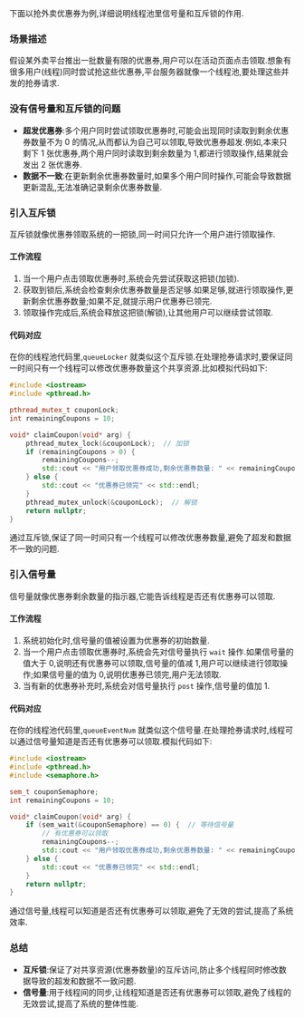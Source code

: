 下面以抢外卖优惠券为例,详细说明线程池里信号量和互斥锁的作用.

### 场景描述
假设某外卖平台推出一批数量有限的优惠券,用户可以在活动页面点击领取.想象有很多用户(线程)同时尝试抢这些优惠券,平台服务器就像一个线程池,要处理这些并发的抢券请求.

### 没有信号量和互斥锁的问题
- **超发优惠券**:多个用户同时尝试领取优惠券时,可能会出现同时读取到剩余优惠券数量不为 0 的情况,从而都认为自己可以领取,导致优惠券超发.例如,本来只剩下 1 张优惠券,两个用户同时读取到剩余数量为 1,都进行领取操作,结果就会发出 2 张优惠券.
- **数据不一致**:在更新剩余优惠券数量时,如果多个用户同时操作,可能会导致数据更新混乱,无法准确记录剩余优惠券数量.

### 引入互斥锁
互斥锁就像优惠券领取系统的一把锁,同一时间只允许一个用户进行领取操作.

#### 工作流程
1. 当一个用户点击领取优惠券时,系统会先尝试获取这把锁(加锁).
2. 获取到锁后,系统会检查剩余优惠券数量是否足够.如果足够,就进行领取操作,更新剩余优惠券数量;如果不足,就提示用户优惠券已领完.
3. 领取操作完成后,系统会释放这把锁(解锁),让其他用户可以继续尝试领取.

#### 代码对应
在你的线程池代码里,`queueLocker` 就类似这个互斥锁.在处理抢券请求时,要保证同一时间只有一个线程可以修改优惠券数量这个共享资源.比如模拟代码如下:
```cpp
#include <iostream>
#include <pthread.h>

pthread_mutex_t couponLock;
int remainingCoupons = 10;

void* claimCoupon(void* arg) {
    pthread_mutex_lock(&couponLock);  // 加锁
    if (remainingCoupons > 0) {
        remainingCoupons--;
        std::cout << "用户领取优惠券成功,剩余优惠券数量: " << remainingCoupons << std::endl;
    } else {
        std::cout << "优惠券已领完" << std::endl;
    }
    pthread_mutex_unlock(&couponLock);  // 解锁
    return nullptr;
}

```
通过互斥锁,保证了同一时间只有一个线程可以修改优惠券数量,避免了超发和数据不一致的问题.

### 引入信号量
信号量就像优惠券剩余数量的指示器,它能告诉线程是否还有优惠券可以领取.

#### 工作流程
1. 系统初始化时,信号量的值被设置为优惠券的初始数量.
2. 当一个用户点击领取优惠券时,系统会先对信号量执行 `wait` 操作.如果信号量的值大于 0,说明还有优惠券可以领取,信号量的值减 1,用户可以继续进行领取操作;如果信号量的值为 0,说明优惠券已领完,用户无法领取.
3. 当有新的优惠券补充时,系统会对信号量执行 `post` 操作,信号量的值加 1.

#### 代码对应
在你的线程池代码里,`queueEventNum` 就类似这个信号量.在处理抢券请求时,线程可以通过信号量知道是否还有优惠券可以领取.模拟代码如下:
```cpp
#include <iostream>
#include <pthread.h>
#include <semaphore.h>

sem_t couponSemaphore;
int remainingCoupons = 10;

void* claimCoupon(void* arg) {
    if (sem_wait(&couponSemaphore) == 0) {  // 等待信号量
        // 有优惠券可以领取
        remainingCoupons--;
        std::cout << "用户领取优惠券成功,剩余优惠券数量: " << remainingCoupons << std::endl;
    } else {
        std::cout << "优惠券已领完" << std::endl;
    }
    return nullptr;
}

```
通过信号量,线程可以知道是否还有优惠券可以领取,避免了无效的尝试,提高了系统效率.

### 总结
- **互斥锁**:保证了对共享资源(优惠券数量)的互斥访问,防止多个线程同时修改数据导致的超发和数据不一致问题.
- **信号量**:用于线程间的同步,让线程知道是否还有优惠券可以领取,避免了线程的无效尝试,提高了系统的整体性能. 